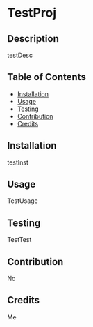# TestProj




## Description
testDesc
## Table of Contents
- [Installation](#installation)
- [Usage](#usage)
- [Testing](#testing)
- [Contribution](#contribution)
- [Credits](#credits)
## Installation
testInst
## Usage
TestUsage
## Testing
TestTest
## Contribution
No
## Credits
Me



